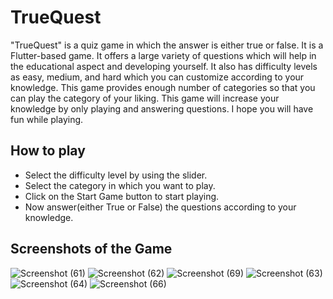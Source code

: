 # TrueQuest

"TrueQuest" is a quiz game in which the answer is either true or false. It is a Flutter-based game. It offers a large variety of questions which will help in the educational aspect and developing yourself. It also has difficulty levels as easy, medium, and hard which you can customize according to your knowledge. This game provides enough number of categories so that you can play the category of your liking. This game will increase your knowledge by only playing and answering questions. I hope you will have fun while playing.

## How to play
* Select the difficulty level by using the slider.
* Select the category in which you want to play.
* Click on the Start Game button to start playing.
* Now answer(either True or False) the questions according to your knowledge.

## Screenshots of the Game

![Screenshot (61)](https://github.com/Banner-19/TrueQuest/assets/115279831/ecef4130-4015-4fdc-ab8a-f61a413470fc)
![Screenshot (62)](https://github.com/Banner-19/TrueQuest/assets/115279831/3a4d1e21-6c3c-41e4-b6ff-703fd63c06f7)
![Screenshot (69)](https://github.com/Banner-19/TrueQuest/assets/115279831/73868d09-af4b-4f37-b1bd-3cc6f966c202)
![Screenshot (63)](https://github.com/Banner-19/TrueQuest/assets/115279831/84b88631-0110-48b6-b058-5ade9119d04d)
![Screenshot (64)](https://github.com/Banner-19/TrueQuest/assets/115279831/8398cd7f-151b-4513-bdf4-44539dbbb679)
![Screenshot (66)](https://github.com/Banner-19/TrueQuest/assets/115279831/2a818193-117d-43d9-b1d1-27c85f05f263)
